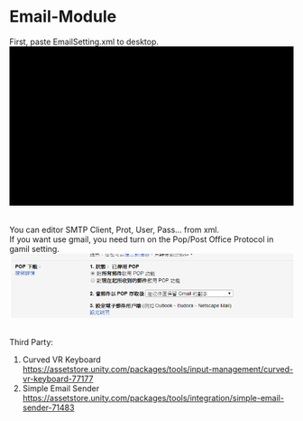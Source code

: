# Email-Module
First, paste EmailSetting.xml to desktop.  
<img src="https://github.com/shinn716/Email-Module/blob/master/demo.gif" /></a>  
  
You can editor SMTP Client, Prot, User, Pass... from xml.  
If you want use gmail, you need turn on the Pop/Post Office Protocol in gamil setting.
<img src="https://github.com/shinn716/Email-Module/blob/master/Snipaste_2018-04-06_23-53-43.png" /></a>  
  
Third Party: 
1. Curved VR Keyboard  
https://assetstore.unity.com/packages/tools/input-management/curved-vr-keyboard-77177  
2. Simple Email Sender  
https://assetstore.unity.com/packages/tools/integration/simple-email-sender-71483
